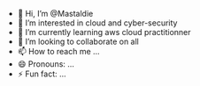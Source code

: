 - 👋 Hi, I’m @Mastaldie
- 👀 I’m interested in cloud and cyber-security
- 🌱 I’m currently learning aws cloud practitionner
- 💞️ I’m looking to collaborate on all
- 📫 How to reach me ...
- 😄 Pronouns: ...
- ⚡ Fun fact: ...

<!---
Mastaldie/Mastaldie is a ✨ special ✨ repository because its `README.md` (this file) appears on your GitHub profile.
You can click the Preview link to take a look at your changes.
--->
